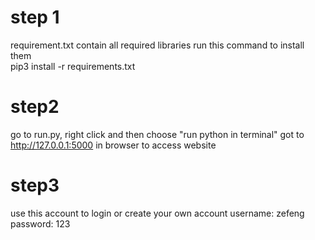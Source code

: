 # step 1 

requirement.txt contain all required libraries 
run this command to install them  
pip3 install -r requirements.txt 

# step2 
go to run.py, right click and then choose "run python in terminal"
got to http://127.0.0.1:5000 in browser to access website

# step3 
use this account to login or create your own account 
username: zefeng 
password: 123 
